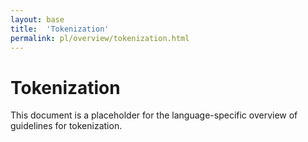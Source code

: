 ```yaml
---
layout: base
title:  'Tokenization'
permalink: pl/overview/tokenization.html
---
```


# Tokenization

This document is a placeholder for the language-specific overview of
guidelines for tokenization.
